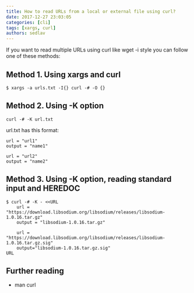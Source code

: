 ```yaml
---
title: How to read URLs from a local or external file using curl?
date: 2017-12-27 23:03:05
categories: [cli]
tags: [xargs, curl]
authors: sedlav
---
```


If you want to read multiple URLs using curl like wget -i style you can follow one of these methods:

## Method 1. Using xargs and curl

```
$ xargs -a urls.txt -I{} curl -# -O {} 
```

## Method 2. Using -K option

```
curl -# -K url.txt
```

url.txt has this format:

```
url = "url1"
output = "name1"

url = "url2"
output = "name2"
```

## Method 3. Using -K option, reading standard input and HEREDOC

```
$ curl -# -K - <<URL
    url = "https://download.libsodium.org/libsodium/releases/libsodium-1.0.16.tar.gz"
    output = "libsodium-1.0.16.tar.gz"

    url = "https://download.libsodium.org/libsodium/releases/libsodium-1.0.16.tar.gz.sig"
    output="libsodium-1.0.16.tar.gz.sig"
URL
```

## Further reading

- man curl